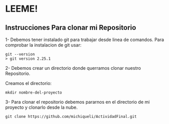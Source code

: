 LEEME!
======
Instrucciones Para clonar mi Repositorio
----------------------------------------

1- Debemos tener instalado git para trabajar desde linea de comandos. Para comprobar la instalacion de git usar:
```
git --version
> git version 2.25.1
```
2- Debemos crear un directorio donde querramos clonar nuestro Repositorio.

Creamos el directorio:
```
mkdir nombre-del-proyecto
```
3- Para clonar el repositorio debemos pararnos en el directorio de mi proyecto y clonarlo desde la nube.
```
git clone https://github.com/michiqueli/ActividadFinal.git
```
